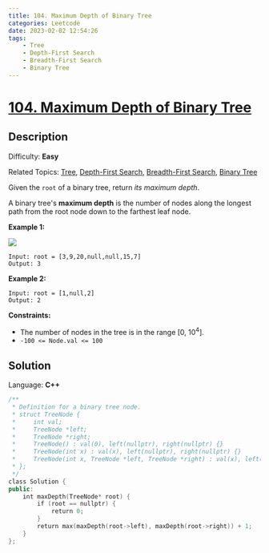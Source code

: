 ```yaml
---
title: 104. Maximum Depth of Binary Tree
categories: Leetcode
date: 2023-02-02 12:54:26
tags:
    - Tree
    - Depth-First Search
    - Breadth-First Search
    - Binary Tree
---
```


# [104\. Maximum Depth of Binary Tree](https://leetcode.com/problems/maximum-depth-of-binary-tree/)

## Description

Difficulty: **Easy**

Related Topics: [Tree](https://leetcode.com/tag/tree/), [Depth-First Search](https://leetcode.com/tag/depth-first-search/), [Breadth-First Search](https://leetcode.com/tag/breadth-first-search/), [Binary Tree](https://leetcode.com/tag/binary-tree/)

Given the `root` of a binary tree, return _its maximum depth_.

A binary tree's **maximum depth** is the number of nodes along the longest path from the root node down to the farthest leaf node.

**Example 1:**

![](https://assets.leetcode.com/uploads/2020/11/26/tmp-tree.jpg)

```text
Input: root = [3,9,20,null,null,15,7]
Output: 3
```

**Example 2:**

```text
Input: root = [1,null,2]
Output: 2
```

**Constraints:**

* The number of nodes in the tree is in the range [0, 10<sup>4</sup>].
* `-100 <= Node.val <= 100`

## Solution

Language: **C++**

```C++
/**
 * Definition for a binary tree node.
 * struct TreeNode {
 *     int val;
 *     TreeNode *left;
 *     TreeNode *right;
 *     TreeNode() : val(0), left(nullptr), right(nullptr) {}
 *     TreeNode(int x) : val(x), left(nullptr), right(nullptr) {}
 *     TreeNode(int x, TreeNode *left, TreeNode *right) : val(x), left(left), right(right) {}
 * };
 */
class Solution {
public:
    int maxDepth(TreeNode* root) {
        if (root == nullptr) {
            return 0;
        }
        return max(maxDepth(root->left), maxDepth(root->right)) + 1;
    }
};
```
